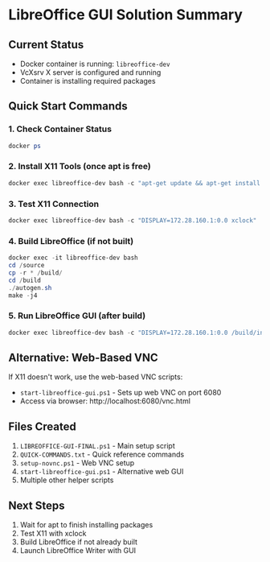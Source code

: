 # LibreOffice GUI Solution Summary

## Current Status
- Docker container is running: `libreoffice-dev`
- VcXsrv X server is configured and running
- Container is installing required packages

## Quick Start Commands

### 1. Check Container Status
```powershell
docker ps
```

### 2. Install X11 Tools (once apt is free)
```powershell
docker exec libreoffice-dev bash -c "apt-get update && apt-get install -y x11-apps libxml2-utils"
```

### 3. Test X11 Connection
```powershell
docker exec libreoffice-dev bash -c "DISPLAY=172.28.160.1:0.0 xclock"
```

### 4. Build LibreOffice (if not built)
```powershell
docker exec -it libreoffice-dev bash
cd /source
cp -r * /build/
cd /build
./autogen.sh
make -j4
```

### 5. Run LibreOffice GUI (after build)
```powershell
docker exec libreoffice-dev bash -c "DISPLAY=172.28.160.1:0.0 /build/instdir/program/soffice --writer"
```

## Alternative: Web-Based VNC
If X11 doesn't work, use the web-based VNC scripts:
- `start-libreoffice-gui.ps1` - Sets up web VNC on port 6080
- Access via browser: http://localhost:6080/vnc.html

## Files Created
1. `LIBREOFFICE-GUI-FINAL.ps1` - Main setup script
2. `QUICK-COMMANDS.txt` - Quick reference commands
3. `setup-novnc.ps1` - Web VNC setup
4. `start-libreoffice-gui.ps1` - Alternative web GUI
5. Multiple other helper scripts

## Next Steps
1. Wait for apt to finish installing packages
2. Test X11 with xclock
3. Build LibreOffice if not already built
4. Launch LibreOffice Writer with GUI